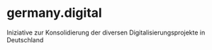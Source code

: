 # germany.digital

Iniziative zur Konsolidierung der diversen Digitalisierungsprojekte in Deutschland

